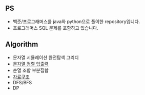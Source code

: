 ## PS
- 백준/프로그래머스를 java와 python으로 풀이한 repository입니다.
- 프로그래머스 SQL 문제를 포함하고 있습니다.
## Algorithm
- 문자열 시뮬레이션 완전탐색 그리디
- [문자열 정렬 입출력](https://github.com/AnChanUng/Algorithm/blob/main/%EB%AC%B8%EC%9E%90%EC%97%B4%20%EC%A0%95%EB%A0%AC%20%EC%9E%85%EC%B6%9C%EB%A0%A5.md)
- 순열 조합 부분집합
- [자료구조](https://github.com/AnChanUng/Algorithm/blob/main/%EC%9E%90%EB%A3%8C%EA%B5%AC%EC%A1%B0.md)
- DFS/BFS
- DP

